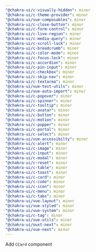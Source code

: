 ```yaml
---
"@chakra-ui/c-visually-hidden": minor
"@chakra-ui/c-theme-provider": minor
"@chakra-ui/vue-composables": minor
"@chakra-ui/c-close-button": minor
"@chakra-ui/c-form-control": minor
"@chakra-ui/c-live-region": minor
"@chakra-ui/c-media-query": minor
"@chakra-ui/c-scroll-lock": minor
"@chakra-ui/c-breadcrumb": minor
"@chakra-ui/c-color-mode": minor
"@chakra-ui/c-focus-lock": minor
"@chakra-ui/c-accordion": minor
"@chakra-ui/c-pin-input": minor
"@chakra-ui/c-checkbox": minor
"@chakra-ui/c-skip-nav": minor
"@chakra-ui/c-textarea": minor
"@chakra-ui/vue-test-utils": minor
"@chakra-ui/vue-auto-import": minor
"@chakra-ui/c-popover": minor
"@chakra-ui/c-spinner": minor
"@chakra-ui/c-tooltip": minor
"@chakra-ui/c-avatar": minor
"@chakra-ui/c-button": minor
"@chakra-ui/c-motion": minor
"@chakra-ui/c-popper": minor
"@chakra-ui/c-portal": minor
"@chakra-ui/c-select": minor
"@chakra-ui/vue-accessibilty": minor
"@chakra-ui/c-alert": minor
"@chakra-ui/c-image": minor
"@chakra-ui/c-input": minor
"@chakra-ui/c-modal": minor
"@chakra-ui/c-reset": minor
"@chakra-ui/c-table": minor
"@chakra-ui/c-toast": minor
"@chakra-ui/c-card": minor
"@chakra-ui/c-code": minor
"@chakra-ui/c-icon": minor
"@chakra-ui/c-menu": minor
"@chakra-ui/c-tabs": minor
"@chakra-ui/vue-layout": minor
"@chakra-ui/vue-styled": minor
"@chakra-ui/vue-system": minor
"@chakra-ui/c-tag": minor
"@chakra-ui/vue-utils": minor
"@chakra-ui/nuxt-next": minor
"@chakra-ui/vue-next": minor
---
```


Add `CCard` component
